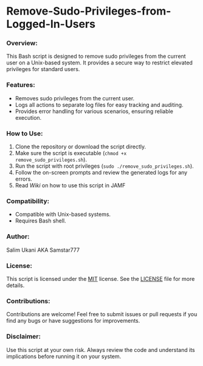 # Remove-Sudo-Privileges-from-Logged-In-Users

### Overview:
This Bash script is designed to remove sudo privileges from the current user on a Unix-based system. It provides a secure way to restrict elevated privileges for standard users.

### Features:
- Removes sudo privileges from the current user.
- Logs all actions to separate log files for easy tracking and auditing.
- Provides error handling for various scenarios, ensuring reliable execution.

### How to Use:
1. Clone the repository or download the script directly.
2. Make sure the script is executable (`chmod +x remove_sudo_privileges.sh`).
3. Run the script with root privileges (`sudo ./remove_sudo_privileges.sh`).
4. Follow the on-screen prompts and review the generated logs for any errors.
5. Read *Wiki* on how to use this script in JAMF

### Compatibility:
- Compatible with Unix-based systems.
- Requires Bash shell.

### Author:
Salim Ukani AKA Samstar777

### License:
This script is licensed under the [MIT](LICENSE) license. See the [LICENSE](LICENSE) file for more details.

### Contributions:
Contributions are welcome! Feel free to submit issues or pull requests if you find any bugs or have suggestions for improvements.

### Disclaimer:
Use this script at your own risk. Always review the code and understand its implications before running it on your system.
